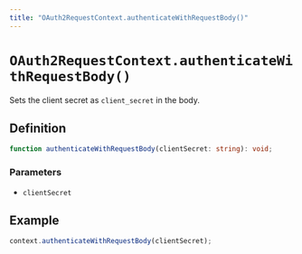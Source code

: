 ```yaml
---
title: "OAuth2RequestContext.authenticateWithRequestBody()"
---
```


# `OAuth2RequestContext.authenticateWithRequestBody()`

Sets the client secret as `client_secret` in the body.

## Definition

```ts
function authenticateWithRequestBody(clientSecret: string): void;
```

### Parameters

- `clientSecret`

## Example

```ts
context.authenticateWithRequestBody(clientSecret);
```
